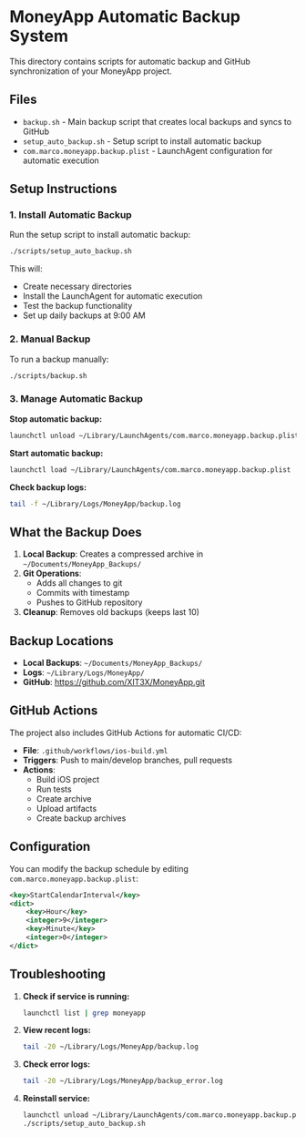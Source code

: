 # MoneyApp Automatic Backup System

This directory contains scripts for automatic backup and GitHub synchronization of your MoneyApp project.

## Files

- `backup.sh` - Main backup script that creates local backups and syncs to GitHub
- `setup_auto_backup.sh` - Setup script to install automatic backup
- `com.marco.moneyapp.backup.plist` - LaunchAgent configuration for automatic execution

## Setup Instructions

### 1. Install Automatic Backup

Run the setup script to install automatic backup:

```bash
./scripts/setup_auto_backup.sh
```

This will:
- Create necessary directories
- Install the LaunchAgent for automatic execution
- Test the backup functionality
- Set up daily backups at 9:00 AM

### 2. Manual Backup

To run a backup manually:

```bash
./scripts/backup.sh
```

### 3. Manage Automatic Backup

**Stop automatic backup:**
```bash
launchctl unload ~/Library/LaunchAgents/com.marco.moneyapp.backup.plist
```

**Start automatic backup:**
```bash
launchctl load ~/Library/LaunchAgents/com.marco.moneyapp.backup.plist
```

**Check backup logs:**
```bash
tail -f ~/Library/Logs/MoneyApp/backup.log
```

## What the Backup Does

1. **Local Backup**: Creates a compressed archive in `~/Documents/MoneyApp_Backups/`
2. **Git Operations**: 
   - Adds all changes to git
   - Commits with timestamp
   - Pushes to GitHub repository
3. **Cleanup**: Removes old backups (keeps last 10)

## Backup Locations

- **Local Backups**: `~/Documents/MoneyApp_Backups/`
- **Logs**: `~/Library/Logs/MoneyApp/`
- **GitHub**: https://github.com/XIT3X/MoneyApp.git

## GitHub Actions

The project also includes GitHub Actions for automatic CI/CD:

- **File**: `.github/workflows/ios-build.yml`
- **Triggers**: Push to main/develop branches, pull requests
- **Actions**: 
  - Build iOS project
  - Run tests
  - Create archive
  - Upload artifacts
  - Create backup archives

## Configuration

You can modify the backup schedule by editing `com.marco.moneyapp.backup.plist`:

```xml
<key>StartCalendarInterval</key>
<dict>
    <key>Hour</key>
    <integer>9</integer>
    <key>Minute</key>
    <integer>0</integer>
</dict>
```

## Troubleshooting

1. **Check if service is running:**
   ```bash
   launchctl list | grep moneyapp
   ```

2. **View recent logs:**
   ```bash
   tail -20 ~/Library/Logs/MoneyApp/backup.log
   ```

3. **Check error logs:**
   ```bash
   tail -20 ~/Library/Logs/MoneyApp/backup_error.log
   ```

4. **Reinstall service:**
   ```bash
   launchctl unload ~/Library/LaunchAgents/com.marco.moneyapp.backup.plist
   ./scripts/setup_auto_backup.sh
   ``` 